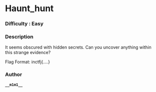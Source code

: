 # Haunt_hunt

### Difficulty : Easy

### Description
It seems obscured with hidden secrets. Can you uncover anything within this strange evidence?

Flag Format: inctfj{....}


### Author
**```__m1m1__```**